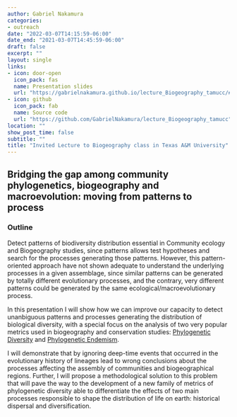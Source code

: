 ```yaml
---
author: Gabriel Nakamura
categories:
- outreach
date: "2022-03-07T14:15:59-06:00"
date_end: "2021-03-07T14:45:59-06:00"
draft: false
excerpt: ""
layout: single
links:
- icon: door-open
  icon_pack: fas
  name: Presentation slides
  url: "https://gabrielnakamura.github.io/lecture_Biogeography_tamucc/#1"
- icon: github
  icon_pack: fab
  name: Source code
  url: "https://github.com/GabrielNakamura/lecture_Biogeography_tamucc"
location: ""
show_post_time: false
subtitle: ""
title: "Invited Lecture to Biogeography class in Texas A&M University"
---
```

  
## Bridging the gap among community phylogenetics, biogeography and macroevolution: moving from patterns to process
  
### Outline
  
Detect patterns of biodiversity distribution essential in Community
ecology and Biogeography studies, since patterns allows test hypotheses
and search for the processes generating those patterns. However, this
pattern-oriented approach have not shown adequate to understand the
underlying processes in a given assemblage, since similar patterns can
be generated by totally different evolutionary processes, and the
contrary, very different patterns could be generated by the same
ecological/macroevolutionary process.

In this presentation I will show how we can improve our capacity to
detect unanbiguous patterns and processes generating the distribution of
biological diversity, with a special focus on the analysis of two very
popular metrics used in biogeography and conservation studies: [Phylogenetic Diversity](https://www.sciencedirect.com/science/article/pii/0006320792912013)
and [Phylogenetic Endemism](https://onlinelibrary.wiley.com/doi/10.1111/j.1365-294X.2009.04311.x).

I will demonstrate that by ignoring deep-time events that occurred in
the evolutionary history of lineages lead to wrong conclusions about the
processes affecting the assembly of communities and biogeographical
regions. Further, I will propose a methodological solution to this
problem that will pave the way to the development of a new family of
metrics of phylogenetic diversity able to differentiate the effects of
two main processes responsible to shape the distribution of life on
earth: historical dispersal and diversification.

